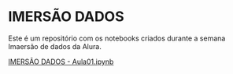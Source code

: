 # IMERSÃO DADOS 
Este é um repositório com os notebooks criados durante a semana Imaersão de dados da Alura.

[IMERSÃO DADOS - Aula01.ipynb](https://github.com/Daniel-ASG/IMERSAO_DADOS_ALURA/blob/main/IMERS%C3%83O_DADOS_Aula01.ipynb)
